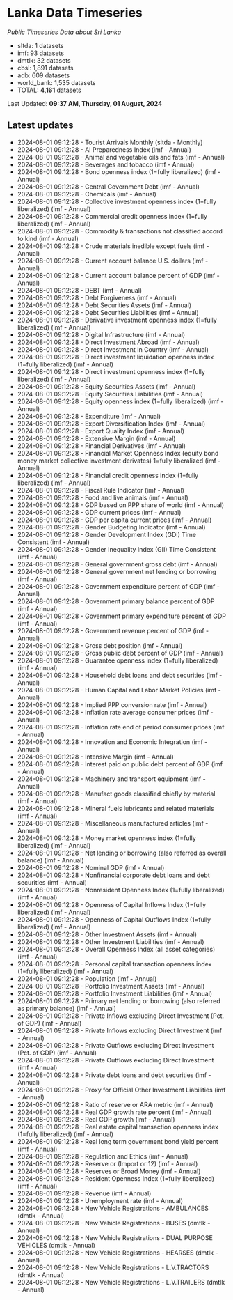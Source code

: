 # Lanka Data Timeseries
*Public Timeseries Data about Sri Lanka*

* sltda: 1 datasets
* imf: 93 datasets
* dmtlk: 32 datasets
* cbsl: 1,891 datasets
* adb: 609 datasets
* world_bank: 1,535 datasets
* TOTAL: **4,161** datasets

Last Updated: **09:37 AM, Thursday, 01 August, 2024**

## Latest updates

* 2024-08-01 09:12:28 - Tourist Arrivals Monthly (sltda - Monthly)
* 2024-08-01 09:12:28 - AI Preparedness Index (imf - Annual)
* 2024-08-01 09:12:28 - Animal and vegetable oils and fats (imf - Annual)
* 2024-08-01 09:12:28 - Beverages and tobacco (imf - Annual)
* 2024-08-01 09:12:28 - Bond openness index (1=fully liberalized) (imf - Annual)
* 2024-08-01 09:12:28 - Central Government Debt (imf - Annual)
* 2024-08-01 09:12:28 - Chemicals (imf - Annual)
* 2024-08-01 09:12:28 - Collective investment openness index (1=fully liberalized) (imf - Annual)
* 2024-08-01 09:12:28 - Commercial credit openness index (1=fully liberalized) (imf - Annual)
* 2024-08-01 09:12:28 - Commodity & transactions not classified accord to kind (imf - Annual)
* 2024-08-01 09:12:28 - Crude materials inedible except fuels (imf - Annual)
* 2024-08-01 09:12:28 - Current account balance U.S. dollars (imf - Annual)
* 2024-08-01 09:12:28 - Current account balance percent of GDP (imf - Annual)
* 2024-08-01 09:12:28 - DEBT (imf - Annual)
* 2024-08-01 09:12:28 - Debt Forgiveness (imf - Annual)
* 2024-08-01 09:12:28 - Debt Securities Assets (imf - Annual)
* 2024-08-01 09:12:28 - Debt Securities Liabilities (imf - Annual)
* 2024-08-01 09:12:28 - Derivative investment openness index (1=fully liberalized) (imf - Annual)
* 2024-08-01 09:12:28 - Digital Infrastructure (imf - Annual)
* 2024-08-01 09:12:28 - Direct Investment Abroad (imf - Annual)
* 2024-08-01 09:12:28 - Direct Investment In Country (imf - Annual)
* 2024-08-01 09:12:28 - Direct investment liquidation openness index (1=fully liberalized) (imf - Annual)
* 2024-08-01 09:12:28 - Direct investment openness index (1=fully liberalized) (imf - Annual)
* 2024-08-01 09:12:28 - Equity Securities Assets (imf - Annual)
* 2024-08-01 09:12:28 - Equity Securities Liabilities (imf - Annual)
* 2024-08-01 09:12:28 - Equity openness index (1=fully liberalized) (imf - Annual)
* 2024-08-01 09:12:28 - Expenditure (imf - Annual)
* 2024-08-01 09:12:28 - Export Diversification Index (imf - Annual)
* 2024-08-01 09:12:28 - Export Quality Index (imf - Annual)
* 2024-08-01 09:12:28 - Extensive Margin (imf - Annual)
* 2024-08-01 09:12:28 - Financial Derivatives (imf - Annual)
* 2024-08-01 09:12:28 - Financial Market Openness Index (equity bond money market collective investment derivates) 1=fully liberalized (imf - Annual)
* 2024-08-01 09:12:28 - Financial credit openness index (1=fully liberalized) (imf - Annual)
* 2024-08-01 09:12:28 - Fiscal Rule Indicator (imf - Annual)
* 2024-08-01 09:12:28 - Food and live animals (imf - Annual)
* 2024-08-01 09:12:28 - GDP based on PPP share of world (imf - Annual)
* 2024-08-01 09:12:28 - GDP current prices (imf - Annual)
* 2024-08-01 09:12:28 - GDP per capita current prices (imf - Annual)
* 2024-08-01 09:12:28 - Gender Budgeting Indicator (imf - Annual)
* 2024-08-01 09:12:28 - Gender Development Index (GDI) Time Consistent (imf - Annual)
* 2024-08-01 09:12:28 - Gender Inequality Index (GII) Time Consistent (imf - Annual)
* 2024-08-01 09:12:28 - General government gross debt (imf - Annual)
* 2024-08-01 09:12:28 - General government net lending or borrowing (imf - Annual)
* 2024-08-01 09:12:28 - Government expenditure percent of GDP (imf - Annual)
* 2024-08-01 09:12:28 - Government primary balance percent of GDP (imf - Annual)
* 2024-08-01 09:12:28 - Government primary expenditure percent of GDP (imf - Annual)
* 2024-08-01 09:12:28 - Government revenue percent of GDP (imf - Annual)
* 2024-08-01 09:12:28 - Gross debt position (imf - Annual)
* 2024-08-01 09:12:28 - Gross public debt percent of GDP (imf - Annual)
* 2024-08-01 09:12:28 - Guarantee openness index (1=fully liberalized) (imf - Annual)
* 2024-08-01 09:12:28 - Household debt loans and debt securities (imf - Annual)
* 2024-08-01 09:12:28 - Human Capital and Labor Market Policies (imf - Annual)
* 2024-08-01 09:12:28 - Implied PPP conversion rate (imf - Annual)
* 2024-08-01 09:12:28 - Inflation rate average consumer prices (imf - Annual)
* 2024-08-01 09:12:28 - Inflation rate end of period consumer prices (imf - Annual)
* 2024-08-01 09:12:28 - Innovation and Economic Integration (imf - Annual)
* 2024-08-01 09:12:28 - Intensive Margin (imf - Annual)
* 2024-08-01 09:12:28 - Interest paid on public debt percent of GDP (imf - Annual)
* 2024-08-01 09:12:28 - Machinery and transport equipment (imf - Annual)
* 2024-08-01 09:12:28 - Manufact goods classified chiefly by material (imf - Annual)
* 2024-08-01 09:12:28 - Mineral fuels lubricants and related materials (imf - Annual)
* 2024-08-01 09:12:28 - Miscellaneous manufactured articles (imf - Annual)
* 2024-08-01 09:12:28 - Money market openness index (1=fully liberalized) (imf - Annual)
* 2024-08-01 09:12:28 - Net lending or borrowing (also referred as overall balance) (imf - Annual)
* 2024-08-01 09:12:28 - Nominal GDP (imf - Annual)
* 2024-08-01 09:12:28 - Nonfinancial corporate debt loans and debt securities (imf - Annual)
* 2024-08-01 09:12:28 - Nonresident Openness Index (1=fully liberalized) (imf - Annual)
* 2024-08-01 09:12:28 - Openness of Capital Inflows Index (1=fully liberalized) (imf - Annual)
* 2024-08-01 09:12:28 - Openness of Capital Outflows Index (1=fully liberalized) (imf - Annual)
* 2024-08-01 09:12:28 - Other Investment Assets (imf - Annual)
* 2024-08-01 09:12:28 - Other Investment Liabilities (imf - Annual)
* 2024-08-01 09:12:28 - Overall Openness Index (all asset categories) (imf - Annual)
* 2024-08-01 09:12:28 - Personal capital transaction openness index (1=fully liberalized) (imf - Annual)
* 2024-08-01 09:12:28 - Population (imf - Annual)
* 2024-08-01 09:12:28 - Portfolio Investment Assets (imf - Annual)
* 2024-08-01 09:12:28 - Portfolio Investment Liabilities (imf - Annual)
* 2024-08-01 09:12:28 - Primary net lending or borrowing (also referred as primary balance) (imf - Annual)
* 2024-08-01 09:12:28 - Private Inflows excluding Direct Investment (Pct. of GDP) (imf - Annual)
* 2024-08-01 09:12:28 - Private Inflows excluding Direct Investment (imf - Annual)
* 2024-08-01 09:12:28 - Private Outflows excluding Direct Investment (Pct. of GDP) (imf - Annual)
* 2024-08-01 09:12:28 - Private Outflows excluding Direct Investment (imf - Annual)
* 2024-08-01 09:12:28 - Private debt loans and debt securities (imf - Annual)
* 2024-08-01 09:12:28 - Proxy for Official Other Investment Liabilities (imf - Annual)
* 2024-08-01 09:12:28 - Ratio of reserve or ARA metric (imf - Annual)
* 2024-08-01 09:12:28 - Real GDP growth rate percent (imf - Annual)
* 2024-08-01 09:12:28 - Real GDP growth (imf - Annual)
* 2024-08-01 09:12:28 - Real estate capital transaction openness index (1=fully liberalized) (imf - Annual)
* 2024-08-01 09:12:28 - Real long term government bond yield percent (imf - Annual)
* 2024-08-01 09:12:28 - Regulation and Ethics (imf - Annual)
* 2024-08-01 09:12:28 - Reserve or (Import or 12) (imf - Annual)
* 2024-08-01 09:12:28 - Reserves or Broad Money (imf - Annual)
* 2024-08-01 09:12:28 - Resident Openness Index (1=fully liberalized) (imf - Annual)
* 2024-08-01 09:12:28 - Revenue (imf - Annual)
* 2024-08-01 09:12:28 - Unemployment rate (imf - Annual)
* 2024-08-01 09:12:28 - New Vehicle Registrations - AMBULANCES (dmtlk - Annual)
* 2024-08-01 09:12:28 - New Vehicle Registrations - BUSES (dmtlk - Annual)
* 2024-08-01 09:12:28 - New Vehicle Registrations - DUAL PURPOSE VEHICLES (dmtlk - Annual)
* 2024-08-01 09:12:28 - New Vehicle Registrations - HEARSES (dmtlk - Annual)
* 2024-08-01 09:12:28 - New Vehicle Registrations - L.V.TRACTORS (dmtlk - Annual)
* 2024-08-01 09:12:28 - New Vehicle Registrations - L.V.TRAILERS (dmtlk - Annual)